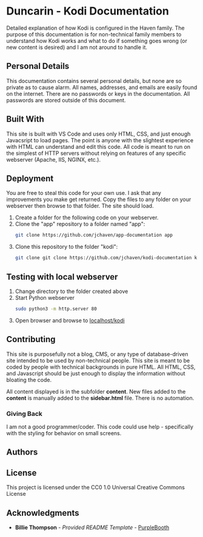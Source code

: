 # Duncarin - Kodi Documentation
Detailed explanation of how Kodi is configured in the Haven family. The purpose of this documentation is for non-technical family members to understand how Kodi works and what to do if something goes wrong (or new content is desired) and I am not around to handle it.


## Personal Details
This documentation contains several personal details, but none are so private as to cause alarm. All names, addresses, and emails are easily found on the internet. There are no passwords or keys in the documentation. All passwords are stored outside of this document.



## Built With
This site is built with VS Code and uses only HTML, CSS, and just enough Javacsript to load pages.
The point is anyone with the slightest experience with HTML can understand and edit this code. All code is meant to run on the simplest of HTTP servers without relying on features of any specific webserver (Apache, IIS, NGINX, etc.). 


## Deployment
You are free to steal this code for your own use. I ask that any improvements you make get returned.
Copy the files to any folder on your webserver then browse to that folder. The site should load.

1. Create a folder for the following code on your webserver.
2. Clone the "app" repository to a folder named "app":
   ```bash
   git clone https://github.com/jchaven/app-documentation app
3. Clone this repository to the folder "kodi":
   ```bash
   git clone git clone https://github.com/jchaven/kodi-documentation kodi


## Testing with local webserver

1. Change directory to the folder created above
2. Start Python webserver
   ```bash
   sudo python3 -m http.server 80
3. Open browser and browse to [localhost/kodi](http://localhost/kodi)


## Contributing
This site is purposefully not a blog, CMS, or any type of database-driven site intended to be used by non-technical people. This site is meant to be coded by people with technical backgrounds in pure HTML. All HTML, CSS, and Javascript should be just enough to display the information without bloating the code.

All content displayed is in the subfolder **content**. New files added to the **content** is manually added to the **sidebar.html** file. There is no automation.

### Giving Back
I am not a good programmer/coder. This code could use help - specifically with the styling for behavior on small screens.


## Authors


## License
This project is licensed under the CC0 1.0 Universal Creative Commons License


## Acknowledgments
  - **Billie Thompson** - *Provided README Template* - [PurpleBooth](https://github.com/PurpleBooth)
